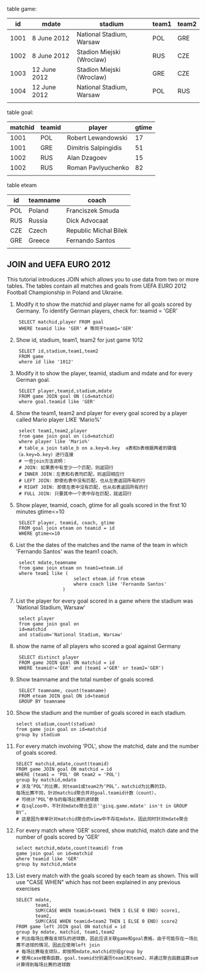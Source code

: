table game:

|id	 |  mdate       |	                 stadium|team1|	team2
|----|--------------|---------------------------|-----|-------
|1001|	8 June 2012	|   National Stadium, Warsaw|POL  |	 GRE
|1002|	8 June 2012	|  Stadion Miejski (Wroclaw)|RUS  |  CZE
|1003|	12 June 2012|  Stadion Miejski (Wroclaw)|GRE  |	 CZE
|1004|	12 June 2012|  National Stadium, Warsaw |POL  |  RUS
|    |              |                           |     | 

table goal:

|matchid|teamid |	player	         |gtime
|-------|-------|--------------------|-----
|1001	|POL	|Robert Lewandowski	 |17
|1001	|GRE	|Dimitris Salpingidis|51
|1002	|RUS	|Alan Dzagoev	     |15
|1002	|RUS	|Roman Pavlyuchenko	 |82
|       |       |                    |

table eteam

|id	|teamname |	coach
|---|---------|------
|POL|	Poland|	Franciszek Smuda
|RUS|	Russia|	Dick Advocaat
|CZE|	Czech | Republic Michal Bilek
|GRE|	Greece|	Fernando Santos
|   |         |

## JOIN and UEFA EURO 2012 ###
This tutorial introduces JOIN which allows you to use data from two or more tables. The tables contain all matches and goals from UEFA EURO 2012 Football Championship in Poland and Ukraine.

1. Modify it to show the matchid and player name for all goals scored by Germany. To identify German players, check for: teamid = 'GER'
  
        SELECT matchid,player FROM goal 
        WHERE teamid like 'GER' # 等同于team1='GER'
  
2. Show id, stadium, team1, team2 for just game 1012
  
        SELECT id,stadium,team1,team2
        FROM game
        where id like '1012'

3. Modify it to show the player, teamid, stadium and mdate and for every German goal.
  
        SELECT player,teamid,stadium,mdate
        FROM game JOIN goal ON (id=matchid)
        where goal.teamid like 'GER'

4. Show the team1, team2 and player for every goal scored by a player called Mario player LIKE 'Mario%'
  
        select team1,team2,player
        from game join goal on (id=matchid) 
        where player like 'Mario%'
        # table_a join table_b on a.key=b.key  a表和b表根据两者的键值（a.key=b.key）进行连接
        # 一些join方法说明：
        # JOIN: 如果表中有至少一个匹配，则返回行
        # INNER JOIN：左表和右表均匹配，则返回相应行
        # LEFT JOIN: 即使右表中没有匹配，也从左表返回所有的行
        # RIGHT JOIN: 即使左表中没有匹配，也从右表返回所有的行
        # FULL JOIN: 只要其中一个表中存在匹配，就返回行
  
5. Show player, teamid, coach, gtime for all goals scored in the first 10 minutes gtime<=10
  
        SELECT player, teamid, coach, gtime
        FROM goal join eteam on teamid = id
        WHERE gtime<=10

6. List the the dates of the matches and the name of the team in which 'Fernando Santos' was the team1 coach.
  
        select mdate,teamname
        from game join eteam on team1=eteam.id
        where team1 like (
                            select eteam.id from eteam 
                            where coach like 'Fernando Santos'
                        )

7. List the player for every goal scored in a game where the stadium was 'National Stadium, Warsaw'
  
        select player 
        from game join goal on 
        id=matchid
        and stadium='National Stadium, Warsaw'
  
8. show the name of all players who scored a goal against Germany
  
        SELECT distinct player
        FROM game JOIN goal ON matchid = id 
        WHERE teamid!='GER' and (team1 ='GER' or team2='GER')
   
9. Show teamname and the total number of goals scored.
  
        SELECT teamname, count(teamname)
        FROM eteam JOIN goal ON id=teamid
        GROUP BY teamname

10. Show the stadium and the number of goals scored in each stadium.
  
        select stadium,count(stadium) 
        from game join goal on id=matchid
        group by stadium

11. For every match involving 'POL', show the matchid, date and the number of goals scored.
  
        SELECT matchid,mdate,count(teamid)
        FROM game JOIN goal ON matchid = id   
        WHERE (team1 = 'POL' OR team2 = 'POL')
        group by matchid,mdate
        # 涉及‘POL’的比赛，则team1或team2为‘POL’，matchid为比赛的ID，
        每场比赛不同，针对matchid聚合并对goal.teamid计数（count），
        # 可统计‘POL’参与的每场比赛的进球数
        # 在sqlzoo中，不针对mdate聚合显示‘'gisq.game.mdate' isn't in GROUP BY’，
        # 这是因为单单针对matchid聚合的view中不存在mdate，因此同时针对mdate聚合

12. For every match where 'GER' scored, show matchid, match date and the number of goals scored by 'GER'
  
        select matchid,mdate,count(teamid) from
        game join goal on id=matchid
        where teamid like 'GER'
        group by matchid,mdate

13. List every match with the goals scored by each team as shown.
This will use "CASE WHEN" which has not been explained in any previous exercises
  
        SELECT mdate,
               team1,     
               SUM(CASE WHEN teamid=team1 THEN 1 ELSE 0 END) score1,     
               team2,
               SUM(CASE WHEN teamid=team2 THEN 1 ELSE 0 END) score2     
        FROM game left JOIN goal ON matchid = id 
        group by mdate, matchid, team1,team2
        # 列出每场比赛每支球队的进球数，因此应该关联game和goal表格，由于可能存在一场比赛不进球的情况，因此应使用left join
        # 每场比赛每支球队，即按照mdate,matchid分组group by
        # 使用case搜索函数，goal.teamid分别遍历team1和team2，并通过聚合函数运算sum计算得到每场比赛的进球数
